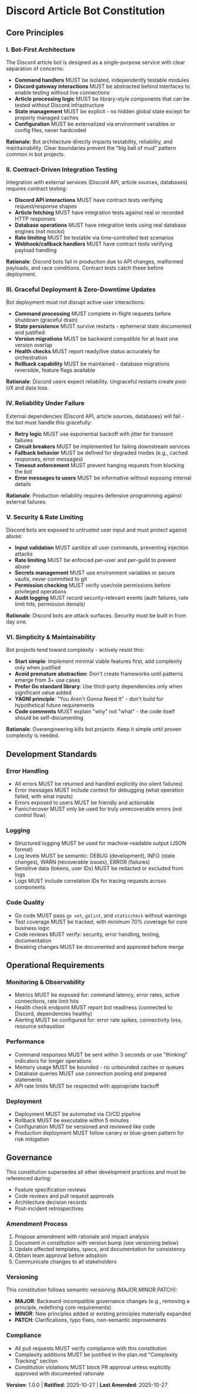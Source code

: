 <!--
Sync Impact Report:
Version: 0.0.0 → 1.0.0
Rationale: Initial constitution adoption for discord-article-bot project

Modified Principles:
- All principles newly defined (initial version)

Added Sections:
- Core Principles: 6 principles covering bot architecture, testing, deployment, reliability, security, and simplicity
- Development Standards: Error handling, logging, and code quality requirements
- Operational Requirements: Monitoring, performance, and deployment practices
- Governance: Constitution versioning and compliance process

Removed Sections: None (initial version)

Templates Status:
- ✅ plan-template.md: Constitution Check section reviewed - compatible
- ✅ spec-template.md: User scenarios and requirements sections align with principle-driven development
- ✅ tasks-template.md: Task organization supports bot architecture and testing principles
- ⚠ commands/*.md: No command files found yet - will need alignment when created

Follow-up TODOs:
- RATIFICATION_DATE set to today (2025-10-27) as initial adoption
- Consider adding command files for workflow automation in future
-->

# Discord Article Bot Constitution

## Core Principles

### I. Bot-First Architecture

The Discord article bot is designed as a single-purpose service with clear separation of concerns:

- **Command handlers** MUST be isolated, independently testable modules
- **Discord gateway interactions** MUST be abstracted behind interfaces to enable testing without live connections
- **Article processing logic** MUST be library-style components that can be tested without Discord infrastructure
- **State management** MUST be explicit - no hidden global state except for properly managed caches
- **Configuration** MUST be externalized via environment variables or config files, never hardcoded

**Rationale**: Bot architecture directly impacts testability, reliability, and maintainability. Clear boundaries prevent the "big ball of mud" pattern common in bot projects.

### II. Contract-Driven Integration Testing

Integration with external services (Discord API, article sources, databases) requires contract testing:

- **Discord API interactions** MUST have contract tests verifying request/response shapes
- **Article fetching** MUST have integration tests against real or recorded HTTP responses
- **Database operations** MUST have integration tests using real database engines (not mocks)
- **Rate limiting** MUST be testable via time-controlled test scenarios
- **Webhook/callback handlers** MUST have contract tests verifying payload handling

**Rationale**: Discord bots fail in production due to API changes, malformed payloads, and race conditions. Contract tests catch these before deployment.

### III. Graceful Deployment & Zero-Downtime Updates

Bot deployment must not disrupt active user interactions:

- **Command processing** MUST complete in-flight requests before shutdown (graceful drain)
- **State persistence** MUST survive restarts - ephemeral state documented and justified
- **Version migrations** MUST be backward compatible for at least one version overlap
- **Health checks** MUST report ready/live status accurately for orchestration
- **Rollback capability** MUST be maintained - database migrations reversible, feature flags available

**Rationale**: Discord users expect reliability. Ungraceful restarts create poor UX and data loss.

### IV. Reliability Under Failure

External dependencies (Discord API, article sources, databases) will fail - the bot must handle this gracefully:

- **Retry logic** MUST use exponential backoff with jitter for transient failures
- **Circuit breakers** MUST be implemented for failing downstream services
- **Fallback behavior** MUST be defined for degraded modes (e.g., cached responses, error messages)
- **Timeout enforcement** MUST prevent hanging requests from blocking the bot
- **Error messages to users** MUST be informative without exposing internal details

**Rationale**: Production reliability requires defensive programming against external failures.

### V. Security & Rate Limiting

Discord bots are exposed to untrusted user input and must protect against abuse:

- **Input validation** MUST sanitize all user commands, preventing injection attacks
- **Rate limiting** MUST be enforced per-user and per-guild to prevent abuse
- **Secrets management** MUST use environment variables or secure vaults, never committed to git
- **Permission checking** MUST verify user/role permissions before privileged operations
- **Audit logging** MUST record security-relevant events (auth failures, rate limit hits, permission denials)

**Rationale**: Discord bots are attack surfaces. Security must be built in from day one.

### VI. Simplicity & Maintainability

Bot projects tend toward complexity - actively resist this:

- **Start simple**: Implement minimal viable features first, add complexity only when justified
- **Avoid premature abstraction**: Don't create frameworks until patterns emerge from 3+ use cases
- **Prefer Go standard library**: Use third-party dependencies only when significant value added
- **YAGNI principle**: "You Aren't Gonna Need It" - don't build for hypothetical future requirements
- **Code comments** MUST explain "why" not "what" - the code itself should be self-documenting

**Rationale**: Overengineering kills bot projects. Keep it simple until proven complexity is needed.

## Development Standards

### Error Handling

- All errors MUST be returned and handled explicitly (no silent failures)
- Error messages MUST include context for debugging (what operation failed, with what inputs)
- Errors exposed to users MUST be friendly and actionable
- Panic/recover MUST only be used for truly unrecoverable errors (not control flow)

### Logging

- Structured logging MUST be used for machine-readable output (JSON format)
- Log levels MUST be semantic: DEBUG (development), INFO (state changes), WARN (recoverable issues), ERROR (failures)
- Sensitive data (tokens, user IDs) MUST be redacted or excluded from logs
- Logs MUST include correlation IDs for tracing requests across components

### Code Quality

- Go code MUST pass `go vet`, `golint`, and `staticcheck` without warnings
- Test coverage MUST be tracked, with minimum 70% coverage for core business logic
- Code reviews MUST verify: security, error handling, testing, documentation
- Breaking changes MUST be documented and approved before merge

## Operational Requirements

### Monitoring & Observability

- Metrics MUST be exposed for: command latency, error rates, active connections, rate limit hits
- Health check endpoint MUST report bot readiness (connected to Discord, dependencies healthy)
- Alerting MUST be configured for: error rate spikes, connectivity loss, resource exhaustion

### Performance

- Command responses MUST be sent within 3 seconds or use "thinking" indicators for longer operations
- Memory usage MUST be bounded - no unbounded caches or queues
- Database queries MUST use connection pooling and prepared statements
- API rate limits MUST be respected with appropriate backoff

### Deployment

- Deployment MUST be automated via CI/CD pipeline
- Rollback MUST be executable within 5 minutes
- Configuration MUST be versioned and reviewed like code
- Production deployment MUST follow canary or blue-green pattern for risk mitigation

## Governance

This constitution supersedes all other development practices and must be referenced during:

- Feature specification reviews
- Code reviews and pull request approvals
- Architecture decision records
- Post-incident retrospectives

### Amendment Process

1. Propose amendment with rationale and impact analysis
2. Document in constitution with version bump (see versioning below)
3. Update affected templates, specs, and documentation for consistency
4. Obtain team approval before adoption
5. Communicate changes to all stakeholders

### Versioning

This constitution follows semantic versioning (MAJOR.MINOR.PATCH):

- **MAJOR**: Backward-incompatible governance changes (e.g., removing a principle, redefining core requirements)
- **MINOR**: New principles added or existing principles materially expanded
- **PATCH**: Clarifications, typo fixes, non-semantic improvements

### Compliance

- All pull requests MUST verify compliance with this constitution
- Complexity additions MUST be justified in the plan.md "Complexity Tracking" section
- Constitution violations MUST block PR approval unless explicitly approved with documented rationale

**Version**: 1.0.0 | **Ratified**: 2025-10-27 | **Last Amended**: 2025-10-27
